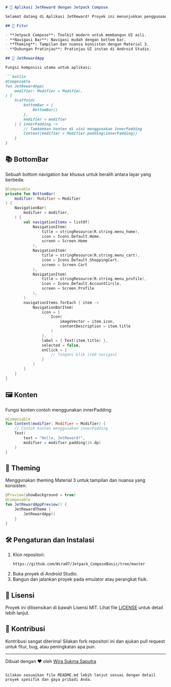 ```markdown
# 🎉 Aplikasi JetReward dengan Jetpack Compose

Selamat datang di Aplikasi JetReward! Proyek ini menunjukkan penggunaan Jetpack Compose untuk membangun aplikasi Android modern dengan antarmuka pengguna yang indah dan intuitif. 🌟

## 🚀 Fitur

- **Jetpack Compose**: Toolkit modern untuk membangun UI asli.
- **Navigasi Bar**: Navigasi mudah dengan bottom bar.
- **Theming**: Tampilan dan nuansa konsisten dengan Material 3.
- **Dukungan Pratinjau**: Pratinjau UI instan di Android Studio.

## 📱 JetRewardApp

Fungsi komposisi utama untuk aplikasi:

```kotlin
@Composable
fun JetRewardApp(
    modifier: Modifier = Modifier,
) {
    Scaffold(
        bottomBar = {
            BottomBar()
        },
        modifier = modifier
    ) { innerPadding ->
        // Tambahkan konten di sini menggunakan innerPadding
        Content(modifier = Modifier.padding(innerPadding))
    }
}
```

## 📚 BottomBar

Sebuah bottom navigation bar khusus untuk beralih antara layar yang berbeda:

```kotlin
@Composable
private fun BottomBar(
    modifier: Modifier = Modifier
) {
    NavigationBar(
        modifier = modifier,
    ) {
        val navigationItems = listOf(
            NavigationItem(
                title = stringResource(R.string.menu_home),
                icon = Icons.Default.Home,
                screen = Screen.Home
            ),
            NavigationItem(
                title = stringResource(R.string.menu_cart),
                icon = Icons.Default.ShoppingCart,
                screen = Screen.Cart
            ),
            NavigationItem(
                title = stringResource(R.string.menu_profile),
                icon = Icons.Default.AccountCircle,
                screen = Screen.Profile
            ),
        )
        navigationItems.forEach { item ->
            NavigationBarItem(
                icon = {
                    Icon(
                        imageVector = item.icon,
                        contentDescription = item.title
                    )
                },
                label = { Text(item.title) },
                selected = false,
                onClick = {
                    // Tangani klik item navigasi
                }
            )
        }
    }
}
```

## 🖼️ Konten

Fungsi konten contoh menggunakan innerPadding:

```kotlin
@Composable
fun Content(modifier: Modifier = Modifier) {
    // Contoh konten menggunakan innerPadding
    Text(
        text = "Hello, JetReward!",
        modifier = modifier.padding(16.dp)
    )
}
```

## 🌈 Theming

Menggunakan theming Material 3 untuk tampilan dan nuansa yang konsisten:

```kotlin
@Preview(showBackground = true)
@Composable
fun JetRewardAppPreview() {
    JetRewardTheme {
        JetRewardApp()
    }
}
```

## 🛠️ Pengaturan dan Instalasi

1. Klon repositori:
   ```sh
   https://github.com/Wira07/Jetpack_ComposeBasic/tree/master
   ```
2. Buka proyek di Android Studio.
3. Bangun dan jalankan proyek pada emulator atau perangkat fisik.

## 📄 Lisensi

Proyek ini dilisensikan di bawah Lisensi MIT. Lihat file [LICENSE](LICENSE) untuk detail lebih lanjut.

## 🤝 Kontribusi

Kontribusi sangat diterima! Silakan fork repositori ini dan ajukan pull request untuk fitur, bug, atau peningkatan apa pun.

---

Dibuat dengan ❤️ oleh [Wira Sukma Saputra](https://github.com/usernameanda)
```

Silakan sesuaikan file README.md lebih lanjut sesuai dengan detail proyek spesifik dan gaya pribadi Anda.
